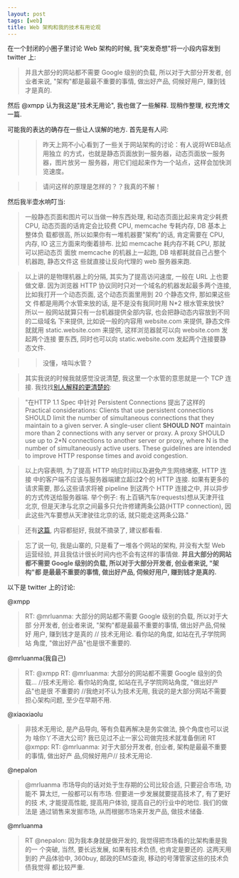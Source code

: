 ```yaml
---
layout: post
tags: [web]
title: Web 架构和我的技术有用论观
---
```


在一个封闭的小圈子里讨论 Web 架构的时候, 我"突发奇想"将一小段内容发到
twitter 上:

> 并且大部分的网站都不需要 Google 级别的负载, 所以对于大部分开发者, 创
> 业者来说, "架构"都是最最不重要的事情, 做出好产品, 伺候好用户, 赚到钱
> 才是真的.
  
然后 @xmpp 认为我这是"技术无用论", 我也做了一些解释.  现稍作整理, 权充博文一篇.

可能我的表达的确存在一些让人误解的地方.  首先是有人问:

> > 昨天上网不小心看到了一些关于网站架构的讨论：有人说将WEB站点用独立
> > 的方式，也就是静态页面放到一服务器，动态页面放一服务器，图片放另一
> > 服务器，用它们组起来作为一个站点，这样会加快浏览速度。

> > 请问这样的原理是怎样的？？我真的不解！

然后我半壶水响叮当:

> 一般静态页面和图片可以当做一种东西处理, 和动态页面比起来肯定少耗费
> CPU, 动态页面的话肯定会比较费 CPU, memcache 专耗内存, DB 基本上整体负
> 载都很高, 所以如果你有一堆机器要"架构"的话, 肯定需要在 CPU, 内存, IO
> 这三方面来均衡着排布.  比如 memcache 耗内存不耗 CPU, 那就可以把动态页
> 面放 memcache 的机器上一起跑, DB 啥都耗就自己占整个机器跑, 静态文件这
> 些就直接让反向代理的 web 服务器来跑.

> 以上讲的是物理机器上的分隔, 其实为了提高访问速度, 一般在 URL 上也要
> 做文章.  因为浏览器 HTTP 协议同时只对一个域名的机器发起最多两个连接,
> 比如我打开一个动态页面, 这个动态页面里用到 20 个静态文件, 那如果这些文
> 件都是用两个水管来放的话, 是不是没有我同时用 N\*2 根水管来放快?  所以一
> 般网站就算只有一台机器提供全部内容, 也会把静动态内容放到不同的二级域名
> 下来提供, 比如说一般的内容用 website.com 来提供, 静态文件就就用
> static.website.com 来提供, 这样浏览器就可以向 website.com 发起两个连接
> 要东西, 同时也可以向 static.website.com 发起两个连接要静态文件.

> > 没懂，啥叫水管？

> 其实我说的时候我就感觉没说清楚, 我这里一个水管的意思就是一个 TCP 连接.
> 我找找[别人解释的更清楚的][1]:

> "在HTTP 1.1 Spec 中针对 Persistent Connections 提出了这样的
> Practical considerations:  Clients that use persistent connections
> SHOULD limit the number of simultaneous connections that they maintain
> to a given server.  A single-user client **SHOULD NOT** maintain more than
> 2 connections with any server or proxy.  A proxy SHOULD use up to 2\*N
> connections to another server or proxy, where N is the number of
> simultaneously active users.  These guidelines are intended to improve
> HTTP response times and avoid congestion.

> 以上内容表明, 为了提高 HTTP 响应时间以及避免产生网络堵塞, HTTP 连接
> 中的客户端不应该与服务器端建立超过**2**个的 HTTP 连接.  如果有更多的
> 请求需要, 那么这些请求将被 pipeline 到这两个 HTTP 连接之中, 并以异步
> 的方式传送给服务器端.  举个例子:  有上百辆汽车(requests)想从天津开往
> 北京, 但是天津与北京之间最多只允许修建两条公路(HTTP connection), 因
> 此这些汽车要想从天津驶往北京的话, 就只能走这两条公路."

> 还有[这篇][2], 内容都挺好, 我就不摘录了, 建议都看看.

> 忘了说一句, 我是山寨的, 只是看了一堆各个网站的架构, 并没有大型 Web
> 运营经验, 并且我估计很长时间内也不会有这样的事情做.  **并且大部分的网站
> 都不需要 Google 级别的负载, 所以对于大部分开发者, 创业者来说, "架构"都
> 是最最不重要的事情, 做出好产品, 伺候好用户, 赚到钱才是真的.**

以下是 twitter 上的讨论:

 @xmpp 
  
> RT: @mrluanma: 大部分的网站都不需要 Google 级别的负载, 所以对于大部
> 分开发者, 创业者来说, "架构"都是最最不重要的事情, 做出好产品,伺候好
> 用户, 赚到钱才是真的 // 技术无用论.  看你站的角度, 如站在孔子学院网站
> 角度, "做出好产品"也是很不重要的.

 @mrluanma(我自己)

> RT: @xmpp RT: @mrluanma: 大部分的网站都不需要 Google 级别的负载...
> //技术无用论.  看你站的角度, 如站在孔子学院网站角度, "做出好产品"也是很
> 不重要的 //我绝对不认为技术无用, 我说的是大部分网站不需要担心架构问题,
> 至少在早期不用.

 @xiaoxiaolu 
  
> 非技术无用论, 是产品导向, 等有负载再解决是务实做法, 换个角度也可以说为
> 啥你丫不进大公司?  我已见过不止一家公司做完技术就准备倒闭 RT @xmpp: RT:
> @mrluanma: 对于大部分开发者, 创业者, 架构是最最不重要的事情, 做出好产
> 品,伺候好用户// 技术无用论.

 @nepalon 
  
> @mrluanma 市场导向的话对处于生存期的公司比较合适, 只要迎合市场, 功能不
> 算太烂, 一般都可以有市场.  但要进一步发展就要提高技术了, 有了更好的技
> 术, 才能提高性能, 提高用户体验, 提高自己的行业中的地位.  我们的做法是
> 通过销售来发掘市场, 从而根据市场来开发产品, 做技术储备.

 @mrluanma

> RT @nepalon: 因为我本身就是做开发的, 我觉得把市场看的比架构重是我的一
> 个突破, 当然, 要长远发展, 如果有技术负债, 也肯定是要还的. 这两天用到的
> 产品体验中, 360buy, 邮政的EMS查询, 移动的号薄管家这些的技术负债我觉得
> 都比较严重.

[1]: http://blog.joycode.com/musicland/archive/2005/04/16/48690.aspx
[2]: http://lvmlvy.javaeye.com/blog/581447
